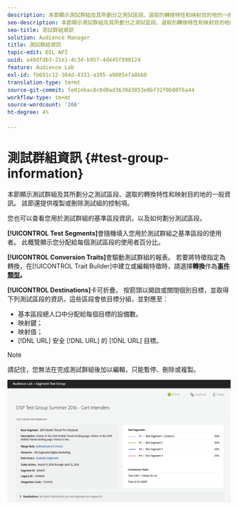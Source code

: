 ```yaml
---
description: 本節顯示測試群組及其所劃分之測試區段、選取的轉換特性和映射目的地的一般資訊。 該節還提供複製或刪除測試組的控制項。
seo-description: 本節顯示測試群組及其所劃分之測試區段、選取的轉換特性和映射目的地的一般資訊。 該節還提供複製或刪除測試組的控制項。
seo-title: 測試群組資訊
solution: Audience Manager
title: 測試群組資訊
topic-edit: DIL API
uuid: a49dfdb3-21e1-4c3d-b957-4d445f890124
feature: Audience Lab
exl-id: fb691c12-304d-4331-a395-a9005efa8bb0
translation-type: tm+mt
source-git-commit: fe01ebac8c0d0ad3630d3853e0bf32f0b00f6a44
workflow-type: tm+mt
source-wordcount: '266'
ht-degree: 4%

---
```


# 測試群組資訊 {#test-group-information}

本節顯示測試群組及其所劃分之測試區段、選取的轉換特性和映射目的地的一般資訊。 該節還提供複製或刪除測試組的控制項。

您也可以查看您用於測試群組的基準區段資訊，以及如何劃分測試區段。

**[!UICONTROL Test Segments]**&#x200B;會隨機填入您用於測試群組之基準區段的使用者。 此概覽顯示您分配給每個測試區段的使用者百分比。

**[!UICONTROL Conversion Traits]**&#x200B;會驅動測試群組的報表。 若要將特徵指定為轉換，在[!UICONTROL Trait Builder]中建立或編輯特徵時，請選擇&#x200B;**轉換**&#x200B;作為&#x200B;**[事件類型](../../features/traits/create-onboarded-rule-based-traits.md)。**

**[!UICONTROL Destinations]**&#x200B;卡可折疊。 按箭頭以開啟或關閉個別目標，並取得下列測試區段的資訊，這些區段會依目標分組，並對應至：

* 基本區段總人口中分配給每個目標的設備數。
* 映射鍵；
* 映射值；
* [!DNL URL] 安全 [!DNL URL] 的 [!DNL URL] 目標。

>[!NOTE]
>
>請記住，您無法在完成測試群組後加以編輯，只能暫停、刪除或複製。

![](assets/test-groups-information.PNG)

